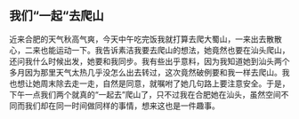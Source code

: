 <!-- ---
layout: post
title: 
description: 所思所想
date: 2021-10-23
tags: 随笔 

--- -->

## **我们“一起“去爬山**


近来合肥的天气秋高气爽，今天中午吃完饭我就打算去爬大蜀山，一来出去散散心，二来也能运动一下。我告诉素洁我要去爬山的想法，她竟然也要在汕头爬山，还问我什么时候出发，她要和我同步。我有些出乎意料，因为我知道她到汕头两个多月因为那里天气太热几乎没怎么出去转过，这次竟然破例要和我一样去爬山。我也想让她周末除去走一走，自然是同意，就嘱咐了她几句路上要注意安全。于是，下午一点我们两个就真的“一起去”爬山了，只不过我在合肥她在汕头，虽然空间不同而我们却在同一时间做同样的事情，想来这也是一件趣事。

